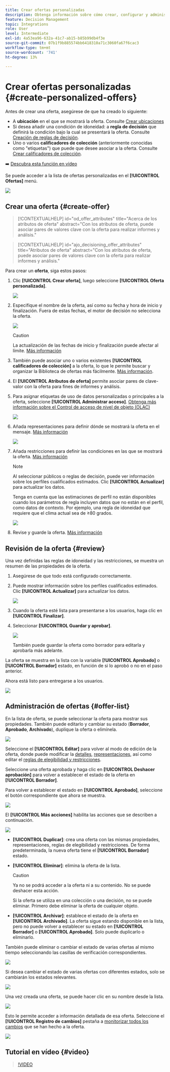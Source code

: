 ```yaml
---
title: Crear ofertas personalizadas
description: Obtenga información sobre cómo crear, configurar y administrar sus ofertas
feature: Decision Management
topic: Integrations
role: User
level: Intermediate
exl-id: 4a53ea96-632a-41c7-ab15-b85b99db4f3e
source-git-commit: 07b1f9b885574bb6418310a71c3060fa67f6cac3
workflow-type: tm+mt
source-wordcount: '741'
ht-degree: 13%

---
```


# Crear ofertas personalizadas {#create-personalized-offers}

Antes de crear una oferta, asegúrese de que ha creado lo siguiente:

* A **ubicación** en el que se mostrará la oferta. Consulte [Crear ubicaciones](../offer-library/creating-placements.md)
* Si desea añadir una condición de idoneidad: a **regla de decisión** que definirá la condición bajo la cual se presentará la oferta. Consulte [Creación de reglas de decisión](../offer-library/creating-decision-rules.md).
* Uno o varios **calificadores de colección** (anteriormente conocidas como &quot;etiquetas&quot;) que puede que desee asociar a la oferta. Consulte [Crear calificadores de colección](../offer-library/creating-tags.md).

➡️ [Descubra esta función en vídeo](#video)

Se puede acceder a la lista de ofertas personalizadas en el **[!UICONTROL Ofertas]** menú.

![](../assets/offers_list.png)

## Crear una oferta {#create-offer}

>[!CONTEXTUALHELP]
>id="od_offer_attributes"
>title="Acerca de los atributos de oferta"
>abstract="Con los atributos de oferta, puede asociar pares de valores clave con la oferta para realizar informes y análisis."

>[!CONTEXTUALHELP]
>id="ajo_decisioning_offer_attributes"
>title="Atributos de oferta"
>abstract="Con los atributos de oferta, puede asociar pares de valores clave con la oferta para realizar informes y análisis."

Para crear un **oferta**, siga estos pasos:

1. Clic **[!UICONTROL Crear oferta]**, luego seleccione **[!UICONTROL Oferta personalizada]**.

   ![](../assets/create_offer.png)

1. Especifique el nombre de la oferta, así como su fecha y hora de inicio y finalización. Fuera de estas fechas, el motor de decisión no selecciona la oferta.

   ![](../assets/offer_details.png)

   >[!CAUTION]
   >
   >La actualización de las fechas de inicio y finalización puede afectar al límite. [Más información](add-constraints.md#capping-change-date)

1. También puede asociar uno o varios existentes **[!UICONTROL calificadores de colección]** a la oferta, lo que le permite buscar y organizar la Biblioteca de ofertas más fácilmente. [Más información](creating-tags.md).

1. El **[!UICONTROL Atributos de oferta]** permite asociar pares de clave-valor con la oferta para fines de informes y análisis.

1. Para asignar etiquetas de uso de datos personalizadas o principales a la oferta, seleccione **[!UICONTROL Administrar acceso]**. [Obtenga más información sobre el Control de acceso de nivel de objeto (OLAC)](../../administration/object-based-access.md)

   ![](../assets/offer_manage-access.png)

1. Añada representaciones para definir dónde se mostrará la oferta en el mensaje. [Más información](add-representations.md)

   ![](../assets/channel-placement.png)

1. Añada restricciones para definir las condiciones en las que se mostrará la oferta. [Más información](add-constraints.md)

   >[!NOTE]
   >
   >Al seleccionar públicos o reglas de decisión, puede ver información sobre los perfiles cualificados estimados. Clic **[!UICONTROL Actualizar]** para actualizar los datos.
   >
   >Tenga en cuenta que las estimaciones de perfil no están disponibles cuando los parámetros de regla incluyen datos que no están en el perfil, como datos de contexto. Por ejemplo, una regla de idoneidad que requiere que el clima actual sea de ≥80 grados.

   ![](../assets/offer-constraints-example.png)

1. Revise y guarde la oferta. [Más información](#review)

## Revisión de la oferta {#review}

Una vez definidas las reglas de idoneidad y las restricciones, se muestra un resumen de las propiedades de la oferta.

1. Asegúrese de que todo está configurado correctamente.

1. Puede mostrar información sobre los perfiles cualificados estimados. Clic **[!UICONTROL Actualizar]** para actualizar los datos.

   ![](../assets/offer-summary-estimate.png)

1. Cuando la oferta esté lista para presentarse a los usuarios, haga clic en **[!UICONTROL Finalizar]**.

1. Seleccionar **[!UICONTROL Guardar y aprobar]**.

   ![](../assets/offer_review.png)

   También puede guardar la oferta como borrador para editarla y aprobarla más adelante.

La oferta se muestra en la lista con la variable **[!UICONTROL Aprobado]** o **[!UICONTROL Borrador]** estado, en función de si lo aprobó o no en el paso anterior.

Ahora está listo para entregarse a los usuarios.

![](../assets/offer_created.png)

## Administración de ofertas {#offer-list}

En la lista de oferta, se puede seleccionar la oferta para mostrar sus propiedades. También puede editarlo y cambiar su estado (**Borrador**, **Aprobado**, **Archivado**), duplique la oferta o elimínela.

![](../assets/offer_created.png)

Seleccione el **[!UICONTROL Editar]** para volver al modo de edición de la oferta, donde puede modificar la [detalles](#create-offer), [representaciones](#representations), así como editar el [reglas de elegibilidad y restricciones](#eligibility).

Seleccione una oferta aprobada y haga clic en **[!UICONTROL Deshacer aprobación]** para volver a establecer el estado de la oferta en **[!UICONTROL Borrador]**.

Para volver a establecer el estado en **[!UICONTROL Aprobado]**, seleccione el botón correspondiente que ahora se muestra.

![](../assets/offer_approve.png)

El **[!UICONTROL Más acciones]** habilita las acciones que se describen a continuación.

![](../assets/offer_more-actions.png)

* **[!UICONTROL Duplicar]**: crea una oferta con las mismas propiedades, representaciones, reglas de elegibilidad y restricciones. De forma predeterminada, la nueva oferta tiene el **[!UICONTROL Borrador]** estado.
* **[!UICONTROL Eliminar]**: elimina la oferta de la lista.

  >[!CAUTION]
  >
  >Ya no se podrá acceder a la oferta ni a su contenido. No se puede deshacer esta acción.
  >
  >Si la oferta se utiliza en una colección o una decisión, no se puede eliminar. Primero debe eliminar la oferta de cualquier objeto.

* **[!UICONTROL Archivar]**: establece el estado de la oferta en **[!UICONTROL Archivado]**. La oferta sigue estando disponible en la lista, pero no puede volver a establecer su estado en **[!UICONTROL Borrador]** o **[!UICONTROL Aprobado]**. Solo puede duplicarlo o eliminarlo.

También puede eliminar o cambiar el estado de varias ofertas al mismo tiempo seleccionando las casillas de verificación correspondientes.

![](../assets/offer_multiple-selection.png)

Si desea cambiar el estado de varias ofertas con diferentes estados, solo se cambiarán los estados relevantes.

![](../assets/offer_change-status.png)

Una vez creada una oferta, se puede hacer clic en su nombre desde la lista.

![](../assets/offer_click-name.png)

Esto le permite acceder a información detallada de esa oferta. Seleccione el **[!UICONTROL Registro de cambios]** pestaña a [monitorizar todos los cambios](../get-started/user-interface.md#monitoring-changes) que se han hecho a la oferta.

![](../assets/offer_information.png)

## Tutorial en vídeo {#video}

>[!VIDEO](https://video.tv.adobe.com/v/329375?quality=12)
